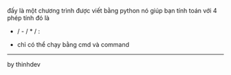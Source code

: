 đấy là một chương trình được viết bằng python nó giúp bạn tính toán với 4 phép tính đó là
+ / - / * / :
* chỉ có thể chạy bằng cmd và command

------------------------------------------------------------------------------------------
by thinhdev 
